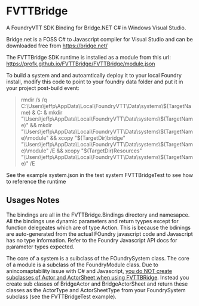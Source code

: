 # FVTTBridge
A FoundryVTT SDK Binding for Bridge.NET C# in Windows Visual Studio.

Bridge.net is a FOSS C# to Javascript compiler for Visual Studio  and can be downloaded free from https://bridge.net/

The FVTTBridge SDK runtime is installed as a module from this url: https://profk.github.io/FVTTBridge/FVTTBridge/module.json

To build a system and and autoamtically deploy it to your local Foundry install, modify this code to point 
to your foundry data folder and put it in your project post-build event:


<blockquote>
rmdir /s  /q C:\Users\jeffp\AppData\Local\FoundryVTT\Data\systems\$(TargetName) & C: & mkdir "\Users\jeffp\AppData\Local\FoundryVTT\Data\systems\$(TargetName)" &&  mkdir "\Users\jeffp\AppData\Local\FoundryVTT\Data\systems\$(TargetName)\module"  &&  xcopy  "$(TargetDir)bridge" "\Users\jeffp\AppData\Local\FoundryVTT\Data\systems\$(TargetName)\module" /E &&  xcopy "$(TargetDir)Resources"  "\Users\jeffp\AppData\Local\FoundryVTT\Data\systems\$(TargetName)"  /E
</blockquote>

See the example system.json in the test system FVTTBridgeTest to see how to reference the runtime

## Usages Notes

The bindings are all in the FVTTBridge.Bindings directory and namesapce.  All the bindings use dynamic parameters and return tyypes except for function delegeates which are of type Action.  This is because the bdinings are auto-generated from the actual FOundry javascript code and Javascript has no type information.  Refer to the
Foundry Javascript API docs for p;arameter types expected.

The core of a system is a suibclass of the FOundrySystem class.  The core of a module is a subclass of the FoundryModule class.  Due to anincomaptability issue with C# and Javascript, <ins>you do NOT create subclasses of Actor and ActorSheet when using FVTTBRidge</ins>.  Instead you create sub classes of BridgeActor and BridgeActorSheet and return these classes as the ActorType and ActorSheetType from your FoundrySystem subclass (see the FVTTBridgeTest example).
